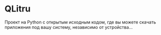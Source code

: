# QLitru

Проект на Python с открытым исходным кодом, где вы можете скачать приложения под вашу систему, независимо от устройства...